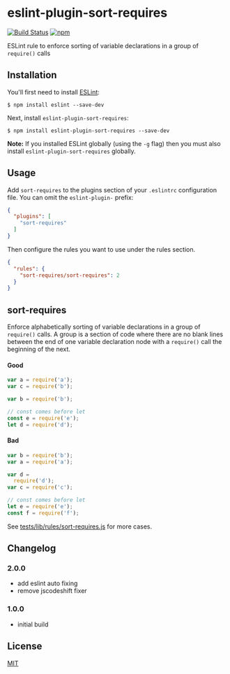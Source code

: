 # eslint-plugin-sort-requires

[![Build Status](https://travis-ci.org/kentor/eslint-plugin-sort-requires.svg?branch=master)](https://travis-ci.org/kentor/eslint-plugin-sort-requires) [![npm](https://img.shields.io/npm/v/eslint-plugin-sort-requires.svg)](https://www.npmjs.com/package/eslint-plugin-sort-requires)

ESLint rule to enforce sorting of variable declarations in a group of `require()` calls

## Installation

You'll first need to install [ESLint](http://eslint.org):

```
$ npm install eslint --save-dev
```

Next, install `eslint-plugin-sort-requires`:

```
$ npm install eslint-plugin-sort-requires --save-dev
```

**Note:** If you installed ESLint globally (using the `-g` flag) then you must
also install `eslint-plugin-sort-requires` globally.

## Usage

Add `sort-requires` to the plugins section of your `.eslintrc` configuration
file. You can omit the `eslint-plugin-` prefix:

```json
{
  "plugins": [
    "sort-requires"
  ]
}
```


Then configure the rules you want to use under the rules section.

```json
{
  "rules": {
    "sort-requires/sort-requires": 2
  }
}
```

## sort-requires

Enforce alphabetically sorting of variable declarations in a group of
`require()` calls. A group is a section of code where there are no blank lines
between the end of one variable declaration node with a `require()` call the
beginning of the next.

#### Good
```js
var a = require('a');
var c = require('b');

var b = require('b');

// const comes before let
const e = require('e');
let d = require('d');
```

#### Bad
```js
var b = require('b');
var a = require('a');

var d =
  require('d');
var c = require('c');

// const comes before let
let e = require('e');
const f = require('f');
```

See [tests/lib/rules/sort-requires.js](tests/lib/rules/sort-requires.js) for
more cases.

## Changelog

### 2.0.0
* add eslint auto fixing
* remove jscodeshift fixer

### 1.0.0
* initial build

## License

[MIT](LICENSE.txt)
